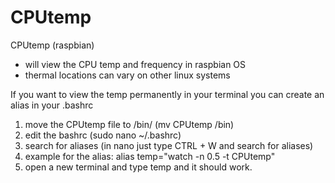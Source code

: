 # CPUtemp
CPUtemp (raspbian)
 - will view the CPU temp and frequency in raspbian OS
 - thermal locations can vary on other linux systems
 
 
 If you want to view the temp permanently in your terminal you can create an alias in your .bashrc
 1. move the CPUtemp file to /bin/ (mv CPUtemp /bin)
 2. edit the bashrc (sudo nano ~/.bashrc)
 3. search for aliases (in nano just type CTRL + W and search for aliases)
 4. example for the alias: alias temp="watch -n 0.5 -t CPUtemp"
 5. open a new terminal and type temp and it should work.
 
 
